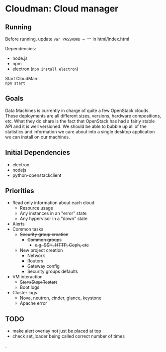  # Cloudman: Cloud manager

 ## Running
 Before running, update `var PASSWORD = ""` in html/index.html

 Dependencies:
  * node.js
  * npm
  * electron (`npm install electron`)

  Start CloudMan:  
  `npm start`

 ## Goals
 Data Machines is currently in charge of quite a few OpenStack clouds. These
 deployments are all different sizes, versions, hardware compositions, etc. What
 they do share is the fact that OpenStack has had a fairly stable API and it is
 well versioned. We should be able to bubble up all of the statistics and
 information we care about into a single desktop application we can install
 on our machines.

 ## Initial Dependencies
 * electron
 * nodejs
 * python-openstackclient

 ## Priorities
 * Read only information about each cloud
   * Resource usage
   * Any instances in an "error" state
   * Any hypervisor in a "down" state
 * Alerts
 * Common tasks
   * ~~Security group creation~~
     * ~~Common groups~~
       * ~~e.g. SSH, HTTP, Ceph, etc~~
   * New project creation
     * Network
     * Routers
     * Gateway config
     * Security groups defaults
 * VM interaction
   * ~~Start/Stop/Restart~~
   * Boot logs
 * Cluster logs
   * Nova, neutron, cinder, glance, keystone
   * Apache error


## TODO
 * make alert overlay not just be placed at top
 * check set_loader being called correct number of times





 .
